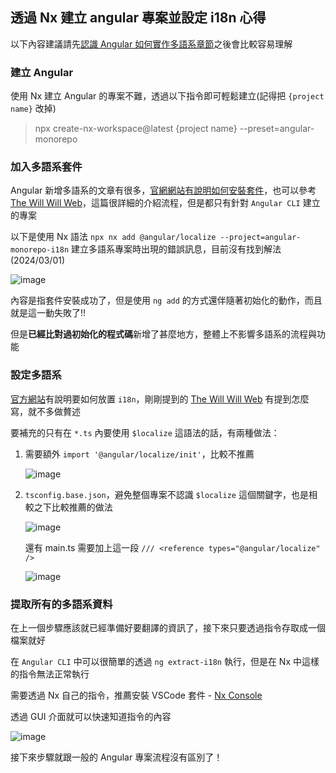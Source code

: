 ## 透過 Nx 建立 angular 專案並設定 i18n 心得

以下內容建議請先[認識 Angular 如何實作多語系章節](https://angular.io/guide/i18n-overview)之後會比較容易理解

### 建立 Angular

使用 Nx 建立 Angular 的專案不難，透過以下指令即可輕鬆建立(記得把 `{project name}`  改掉)

> npx create-nx-workspace@latest {project name} --preset=angular-monorepo

### 加入多語系套件

Angular 新增多語系的文章有很多，[官網網站有說明如何安裝套件](https://angular.io/guide/i18n-common-add-package)，也可以參考 [The Will Will Web](https://blog.miniasp.com/post/2024/01/27/Angular-Internationalization-i18n)，這篇很詳細的介紹流程，但是都只有針對 `Angular CLI` 建立的專案

以下是使用 Nx 語法 `npx nx add @angular/localize --project=angular-monorepo-i18n` 建立多語系專案時出現的錯誤訊息，目前沒有找到解法(2024/03/01)

![image](https://github.com/qazs10015/Nx_Angular_Sample/assets/30744341/903c6860-7237-493a-a42e-e3bc9c7928af)

內容是指套件安裝成功了，但是使用 `ng add` 的方式還伴隨著初始化的動作，而且就是這一動失敗了!!

但是**已經比對過初始化的程式碼**新增了甚麼地方，整體上不影響多語系的流程與功能

### 設定多語系

[官方網站](https://angular.io/guide/i18n-common-prepare)有說明要如何放置 `i18n`，剛剛提到的 [The Will Will Web](https://blog.miniasp.com/post/2024/01/27/Angular-Internationalization-i18n#:~:text=%E7%9A%84%E8%AE%8A%E6%9B%B4%E8%A8%98%E9%8C%84%E3%80%82-,%E9%96%8B%E5%A7%8B%E5%B0%8D%E5%B0%88%E6%A1%88%E9%80%B2%E8%A1%8C%E6%9C%AC%E5%9C%B0%E5%8C%96%E7%BF%BB%E8%AD%AF,-%E5%9C%A8%20Template%20%E5%A5%97%E7%94%A8) 有提到怎麼寫，就不多做贅述

要補充的只有在 `*.ts` 內要使用 `$localize` 這語法的話，有兩種做法：

1. 需要額外 `import '@angular/localize/init'`，比較不推薦

    ![image](https://github.com/qazs10015/Nx_Angular_Sample/assets/30744341/7693ae28-7b65-4d41-934e-74f25993ef05)

2. `tsconfig.base.json`，避免整個專案不認識 `$localize` 這個關鍵字，也是相較之下比較推薦的做法

    ![image](https://github.com/qazs10015/Nx_Angular_Sample/assets/30744341/d65e3cb0-9881-43a7-9d62-71f1a6c589a0)

    還有 main.ts 需要加上這一段 `/// <reference types="@angular/localize" />`
   
   ![image](https://github.com/qazs10015/Nx_Angular_Sample/assets/30744341/a2d58ea1-6610-4831-acca-25eb2dcfdb84)


### 提取所有的多語系資料

在上一個步驟應該就已經準備好要翻譯的資訊了，接下來只要透過指令存取成一個檔案就好

在 `Angular CLI` 中可以很簡單的透過 `ng extract-i18n` 執行，但是在 Nx 中這樣的指令無法正常執行

需要透過 Nx 自己的指令，推薦安裝 VSCode 套件 - [Nx Console](https://marketplace.visualstudio.com/items?itemName=nrwl.angular-console)

透過 GUI 介面就可以快速知道指令的內容

![image](https://github.com/qazs10015/Nx_Angular_Sample/assets/30744341/b491b238-74b3-4efc-9411-9a0027868e70)

接下來步驟就跟一般的 Angular 專案流程沒有區別了！
